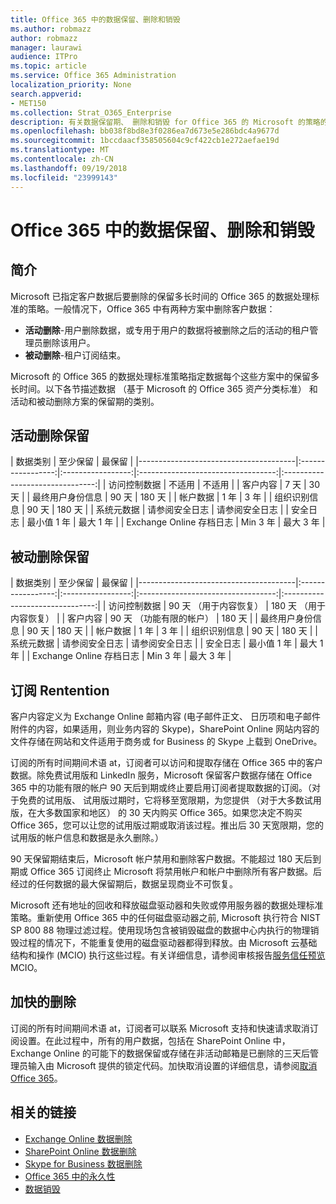 ```yaml
---
title: Office 365 中的数据保留、删除和销毁
ms.author: robmazz
author: robmazz
manager: laurawi
audience: ITPro
ms.topic: article
ms.service: Office 365 Administration
localization_priority: None
search.appverid:
- MET150
ms.collection: Strat_O365_Enterprise
description: 有关数据保留期、 删除和销毁 for Office 365 的 Microsoft 的策略的概述。
ms.openlocfilehash: bb038f8bd8e3f0286ea7d673e5e286bdc4a9677d
ms.sourcegitcommit: 1bccdaacf358505604c9cf422cb1e272aefae19d
ms.translationtype: MT
ms.contentlocale: zh-CN
ms.lasthandoff: 09/19/2018
ms.locfileid: "23999143"
---
```

# <a name="data-retention-deletion-and-destruction-in-office-365"></a>Office 365 中的数据保留、删除和销毁

## <a name="introduction"></a>简介
Microsoft 已指定客户数据后要删除的保留多长时间的 Office 365 的数据处理标准的策略。一般情况下，Office 365 中有两种方案中删除客户数据：
- **活动删除**-用户删除数据，或专用于用户的数据将被删除之后的活动的租户管理员删除该用户。
- **被动删除**-租户订阅结束。

Microsoft 的 Office 365 的数据处理标准策略指定数据每个这些方案中的保留多长时间。以下各节描述数据 （基于 Microsoft 的 Office 365 资产分类标准） 和活动和被动删除方案的保留期的类别。

## <a name="active-deletion-retention"></a>活动删除保留

| 数据类别 | 至少保留 | 最保留 |
|---------------------------------------|:-----------------:|:-----------------:|:----------------------------------:|:-------------------------------:|
| 访问控制数据 | 不适用 | 不适用 |
| 客户内容 | 7 天 | 30 天 |
| 最终用户身份信息 | 90 天 | 180 天 |
| 帐户数据 | 1 年 | 3 年 |
| 组织识别信息 | 90 天 | 180 天 |
| 系统元数据 | 请参阅安全日志 | 请参阅安全日志 |
| 安全日志 | 最小值 1 年 | 最大 1 年 |
| Exchange Online 存档日志 | Min 3 年 | 最大 3 年 |

## <a name="passive-deletion-retention"></a>被动删除保留

| 数据类别 | 至少保留 | 最保留 |
|---------------------------------------|:-----------------:|:-----------------:|:----------------------------------:|:-------------------------------:|
| 访问控制数据 | 90 天 （用于内容恢复） | 180 天 （用于内容恢复） |
| 客户内容 | 90 天 （功能有限的帐户） | 180 天 |
| 最终用户身份信息 | 90 天 | 180 天 |
| 帐户数据 | 1 年 | 3 年 |
| 组织识别信息 | 90 天 | 180 天 |
| 系统元数据 | 请参阅安全日志 | 请参阅安全日志 |
| 安全日志 | 最小值 1 年 | 最大 1 年 |
| Exchange Online 存档日志 | Min 3 年 | 最大 3 年 |

## <a name="subscription-rentention"></a>订阅 Rentention

客户内容定义为 Exchange Online 邮箱内容 (电子邮件正文、 日历项和电子邮件附件的内容，如果适用，则业务内容的 Skype)，SharePoint Online 网站内容的文件存储在网站和文件适用于商务或 for Business 的 Skype 上载到 OneDrive。

订阅的所有时间期间术语 at，订阅者可以访问和提取存储在 Office 365 中的客户数据。除免费试用版和 LinkedIn 服务，Microsoft 保留客户数据存储在 Office 365 中的功能有限的帐户 90 天后到期或终止要启用订阅者提取数据的订阅。（对于免费的试用版、 试用版过期时，它将移至宽限期，为您提供 （对于大多数试用版，在大多数国家和地区） 的 30 天内购买 Office 365。如果您决定不购买 Office 365，您可以让您的试用版过期或取消该过程。推出后 30 天宽限期，您的试用版的帐户信息和数据是永久删除。）

90 天保留期结束后，Microsoft 帐户禁用和删除客户数据。不能超过 180 天后到期或 Office 365 订阅终止 Microsoft 将禁用帐户和帐户中删除所有客户数据。后经过的任何数据的最大保留期后，数据呈现商业不可恢复。

Microsoft 还有地址的回收和释放磁盘驱动器和失败或停用服务器的数据处理标准策略。重新使用 Office 365 中的任何磁盘驱动器之前, Microsoft 执行符合 NIST SP 800 88 物理过滤过程。使用现场包含被销毁磁盘的数据中心内执行的物理销毁过程的情况下，不能重复使用的磁盘驱动器都得到释放。由 Microsoft 云基础结构和操作 (MCIO) 执行这些过程。有关详细信息，请参阅审核报告[服务信任预览](https://aka.ms/STP)MCIO。

## <a name="expedited-deletion"></a>加快的删除
订阅的所有时间期间术语 at，订阅者可以联系 Microsoft 支持和快速请求取消订阅设置。在此过程中，所有的用户数据，包括在 SharePoint Online 中，Exchange Online 的可能下的数据保留或存储在非活动邮箱是已删除的三天后管理员输入由 Microsoft 提供的锁定代码。加快取消设置的详细信息，请参阅[取消 Office 365](https://support.office.com/article/Cancel-Office-365-for-business-b1bc0bef-4608-4601-813a-cdd9f746709a)。

## <a name="related-links"></a>相关的链接
- [Exchange Online 数据删除](office-365-exchange-online-data-deletion.md)
- [SharePoint Online 数据删除](office-365-sharepoint-online-data-deletion.md)
- [Skype for Business 数据删除](office-365-skype-data-deletion.md)
- [Office 365 中的永久性](office-365-data-immutability.md)
- [数据销毁](office-365-data-destruction.md)